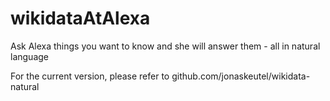 # wikidataAtAlexa
Ask Alexa things you want to know and she will answer them - all in natural language

For the current version, please refer to github.com/jonaskeutel/wikidata-natural

